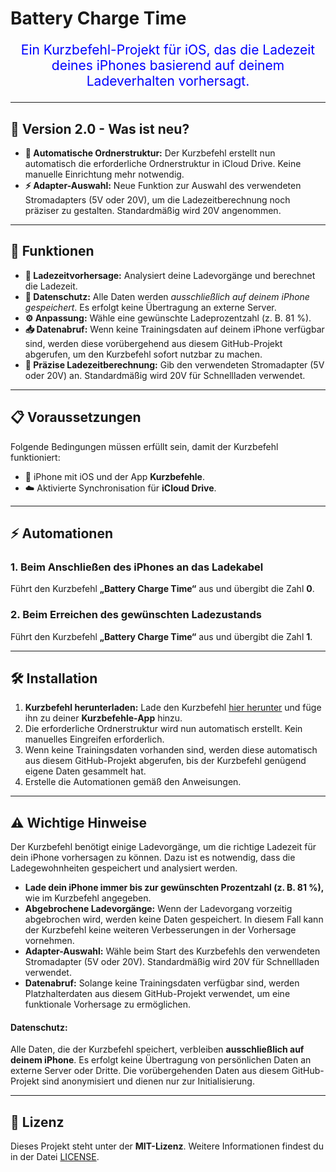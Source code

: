 # Battery Charge Time

<p style="color: blue; text-align: center; font-size: 1.5em;">
Ein Kurzbefehl-Projekt für iOS, das die Ladezeit deines iPhones basierend auf deinem Ladeverhalten vorhersagt.
</p>

---

## 🚀 Version 2.0 - Was ist neu?

<ul>
  <li><strong>📂 Automatische Ordnerstruktur:</strong> Der Kurzbefehl erstellt nun automatisch die erforderliche Ordnerstruktur in iCloud Drive. Keine manuelle Einrichtung mehr notwendig.</li>
  <li><strong>⚡ Adapter-Auswahl:</strong> Neue Funktion zur Auswahl des verwendeten Stromadapters (5V oder 20V), um die Ladezeitberechnung noch präziser zu gestalten. Standardmäßig wird 20V angenommen.</li>
</ul>

---

## 🔧 Funktionen

<ul>
  <li><strong>🔋 Ladezeitvorhersage:</strong> Analysiert deine Ladevorgänge und berechnet die Ladezeit.</li>
  <li><strong>🔐 Datenschutz:</strong> Alle Daten werden <em>ausschließlich auf deinem iPhone gespeichert</em>. Es erfolgt keine Übertragung an externe Server.</li>
  <li><strong>⚙️ Anpassung:</strong> Wähle eine gewünschte Ladeprozentzahl (z. B. 81 %).</li>
  <li><strong>📥 Datenabruf:</strong> Wenn keine Trainingsdaten auf deinem iPhone verfügbar sind, werden diese vorübergehend aus diesem GitHub-Projekt abgerufen, um den Kurzbefehl sofort nutzbar zu machen.</li>
  <li><strong>🔌 Präzise Ladezeitberechnung:</strong> Gib den verwendeten Stromadapter (5V oder 20V) an. Standardmäßig wird 20V für Schnellladen verwendet.</li>
</ul>

---

## 📋 Voraussetzungen

<p>Folgende Bedingungen müssen erfüllt sein, damit der Kurzbefehl funktioniert:</p>

<ul>
  <li>📱 iPhone mit iOS und der App <strong>Kurzbefehle</strong>.</li>
  <li>☁️ Aktivierte Synchronisation für <strong>iCloud Drive</strong>.</li>
</ul>

---

## ⚡ Automationen

<h3>1. Beim Anschließen des iPhones an das Ladekabel</h3>
<p>Führt den Kurzbefehl <strong>„Battery Charge Time“</strong> aus und übergibt die Zahl <strong>0</strong>.</p>

<h3>2. Beim Erreichen des gewünschten Ladezustands</h3>
<p>Führt den Kurzbefehl <strong>„Battery Charge Time“</strong> aus und übergibt die Zahl <strong>1</strong>.</p>

---

## 🛠️ Installation

<ol>
  <li><strong>Kurzbefehl herunterladen:</strong> Lade den Kurzbefehl <a href="https://www.icloud.com/shortcuts/5abf199f2d4f41ec8c21fa01402609f6">hier herunter</a> und füge ihn zu deiner <strong>Kurzbefehle-App</strong> hinzu.</li>
  <li>Die erforderliche Ordnerstruktur wird nun automatisch erstellt. Kein manuelles Eingreifen erforderlich.</li>
  <li>Wenn keine Trainingsdaten vorhanden sind, werden diese automatisch aus diesem GitHub-Projekt abgerufen, bis der Kurzbefehl genügend eigene Daten gesammelt hat.</li>
  <li>Erstelle die Automationen gemäß den Anweisungen.</li>
</ol>

---

## ⚠️ Wichtige Hinweise

<p>Der Kurzbefehl benötigt einige Ladevorgänge, um die richtige Ladezeit für dein iPhone vorhersagen zu können. Dazu ist es notwendig, dass die Ladegewohnheiten gespeichert und analysiert werden.</p>

<ul>
  <li><strong>Lade dein iPhone immer bis zur gewünschten Prozentzahl (z. B. 81 %),</strong> wie im Kurzbefehl angegeben.</li>
  <li><strong>Abgebrochene Ladevorgänge:</strong> Wenn der Ladevorgang vorzeitig abgebrochen wird, werden keine Daten gespeichert. In diesem Fall kann der Kurzbefehl keine weiteren Verbesserungen in der Vorhersage vornehmen.</li>
  <li><strong>Adapter-Auswahl:</strong> Wähle beim Start des Kurzbefehls den verwendeten Stromadapter (5V oder 20V). Standardmäßig wird 20V für Schnellladen verwendet.</li>
  <li><strong>Datenabruf:</strong> Solange keine Trainingsdaten verfügbar sind, werden Platzhalterdaten aus diesem GitHub-Projekt verwendet, um eine funktionale Vorhersage zu ermöglichen.</li>
</ul>

<h4>Datenschutz:</h4>
<p>Alle Daten, die der Kurzbefehl speichert, verbleiben <strong>ausschließlich auf deinem iPhone</strong>. Es erfolgt keine Übertragung von persönlichen Daten an externe Server oder Dritte. Die vorübergehenden Daten aus diesem GitHub-Projekt sind anonymisiert und dienen nur zur Initialisierung.</p>

---

## 📜 Lizenz

<p>Dieses Projekt steht unter der <strong>MIT-Lizenz</strong>. Weitere Informationen findest du in der Datei <a href="./LICENSE">LICENSE</a>.</p>
